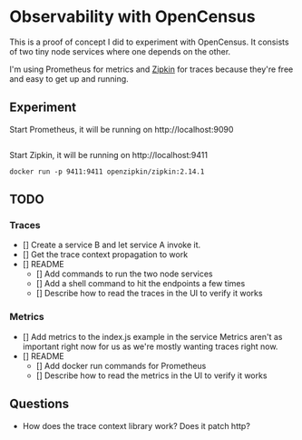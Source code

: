 # Observability with OpenCensus

This is a proof of concept I did to experiment with OpenCensus. It consists of two tiny node services where one depends on the other.

I'm using Prometheus for metrics and [Zipkin] for traces because they're free and easy to get up and running.

## Experiment

Start Prometheus, it will be running on http://localhost:9090

```

```

Start Zipkin, it will be running on http://localhost:9411

```
docker run -p 9411:9411 openzipkin/zipkin:2.14.1
```

## TODO

### Traces

- [] Create a service B and let service A invoke it.
- [] Get the trace context propagation to work
- [] README
  - [] Add commands to run the two node services
  - [] Add a shell command to hit the endpoints a few times
  - [] Describe how to read the traces in the UI to verify it works

### Metrics

- [] Add metrics to the index.js example in the service
     Metrics aren't as important right now for us as we're mostly wanting traces right now.
- [] README
  - [] Add docker run commands for Prometheus
  - [] Describe how to read the metrics in the UI to verify it works

[Zipkin]: https://zipkin.io


## Questions

- How does the trace context library work? Does it patch http?
